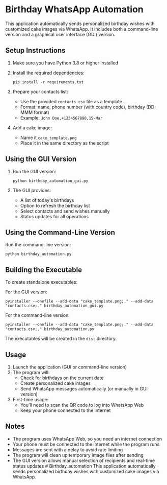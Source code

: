# Birthday WhatsApp Automation

This application automatically sends personalized birthday wishes with customized cake images via WhatsApp. It includes both a command-line version and a graphical user interface (GUI) version.

## Setup Instructions

1. Make sure you have Python 3.8 or higher installed
2. Install the required dependencies:
   ```
   pip install -r requirements.txt
   ```

3. Prepare your contacts list:
   - Use the provided `contacts.csv` file as a template
   - Format: name, phone number (with country code), birthday (DD-MMM format)
   - Example: `John Doe,+1234567890,15-Mar`

4. Add a cake image:
   - Name it `cake_template.png`
   - Place it in the same directory as the script

## Using the GUI Version

1. Run the GUI version:
   ```
   python birthday_automation_gui.py
   ```

2. The GUI provides:
   - A list of today's birthdays
   - Option to refresh the birthday list
   - Select contacts and send wishes manually
   - Status updates for all operations

## Using the Command-Line Version

Run the command-line version:
```
python birthday_automation.py
```

## Building the Executable

To create standalone executables:

For the GUI version:
```
pyinstaller --onefile --add-data "cake_template.png;." --add-data "contacts.csv;." birthday_automation_gui.py
```

For the command-line version:
```
pyinstaller --onefile --add-data "cake_template.png;." --add-data "contacts.csv;." birthday_automation.py
```

The executables will be created in the `dist` directory.

## Usage

1. Launch the application (GUI or command-line version)
2. The program will:
   - Check for birthdays on the current date
   - Create personalized cake images
   - Send WhatsApp messages automatically (or manually in GUI version)
3. First-time usage:
   - You'll need to scan the QR code to log into WhatsApp Web
   - Keep your phone connected to the internet

## Notes

- The program uses WhatsApp Web, so you need an internet connection
- Your phone must be connected to the internet while the program runs
- Messages are sent with a delay to avoid rate limiting
- The program will clean up temporary image files after sending
- The GUI version allows manual selection of recipients and real-time status updates # Birthday_automation
This application automatically sends personalized birthday wishes with customized cake images via WhatsApp.

